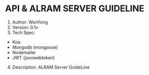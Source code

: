 # API & ALRAM SERVER GUIDELINE
1. Author: WonYong
2. Version: 0.1v
3. Tech Spec:
* Koa
* Mongodb (mongoose)
* Nodemailer
* JWT (jsonwebtoken)
4. Description: ALRAM Server GuideLine
